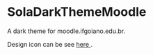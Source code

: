 # SolaDarkThemeMoodle

<p> A dark theme for moodle.ifgoiano.edu.br. </p>

<p> Design icon can be see 
<a href="https://www.figma.com/file/NB4jxTymp0LqUTbTXxSLyi/SolaDarkThemeMoodle?node-id=0%3A1"> here </a>. </p>
